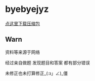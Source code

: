 # byebyejyz

[点这里下载压缩包](https://github.com/YeXiaoRain/byebyejyz/archive/master.zip)

## Warn 

资料等来源于网络

经过亲自做题 发现题目和答案 都有部分错误

未修正也未打算修正_(:з」∠)_僵
